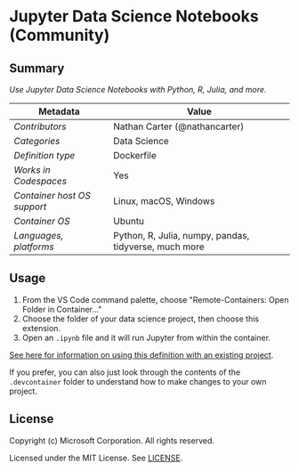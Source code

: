 # Jupyter Data Science Notebooks (Community)

## Summary

*Use Jupyter Data Science Notebooks with Python, R, Julia, and more.*

| Metadata | Value |  
|----------|-------|
| *Contributors* | Nathan Carter (@nathancarter) |
| *Categories* | Data Science |
| *Definition type* | Dockerfile |
| *Works in Codespaces* | Yes |
| *Container host OS support* | Linux, macOS, Windows |
| *Container OS* | Ubuntu |
| *Languages, platforms* | Python, R, Julia, numpy, pandas, tidyverse, much more |

## Usage

 1. From the VS Code command palette, choose "Remote-Containers: Open Folder in Container..."
 2. Choose the folder of your data science project, then choose this extension.
 3. Open an `.ipynb` file and it will run Jupyter from within the container.

[See here for information on using this definition with an existing project](https://aka.ms/vscode-remote/containers/getting-started/open).

If you prefer, you can also just look through the contents of the `.devcontainer` folder to understand how to make changes to your own project.

## License

Copyright (c) Microsoft Corporation. All rights reserved.

Licensed under the MIT License. See [LICENSE](https://github.com/microsoft/vscode-dev-containers/blob/main/LICENSE).

